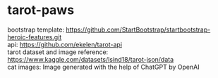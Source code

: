 # tarot-paws
bootstrap template: https://github.com/StartBootstrap/startbootstrap-heroic-features.git  
api: https://github.com/ekelen/tarot-api  
tarot dataset and image reference: https://www.kaggle.com/datasets/lsind18/tarot-json/data  
cat images: Image generated with the help of ChatGPT by OpenAI
